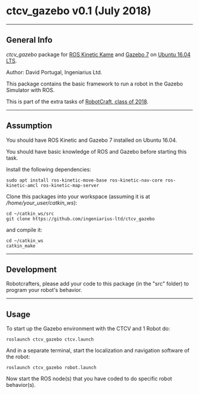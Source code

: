 # ctcv_gazebo v0.1 (July 2018)

----
## General Info

*ctcv_gazebo* package for [ROS Kinetic Kame](http://wiki.ros.org/kinetic) and [Gazebo 7](http://gazebosim.org) on [Ubuntu 16.04 LTS](ftp://ftp.dei.uc.pt/pub/linux/ubuntu/releases/16.04.4).

Author: David Portugal, Ingeniarius Ltd.

This package contains the basic framework to run a robot in the Gazebo Simulator with ROS.

This is part of the extra tasks of [RobotCraft, class of 2018](http://robotcraft.ingeniarius.pt/).

----
## Assumption

You should have ROS Kinetic and Gazebo 7 installed on Ubuntu 16.04.

You should have basic knowledge of ROS and Gazebo before starting this task.

Install the following dependencies:

```
sudo apt install ros-kinetic-move-base ros-kinetic-nav-core ros-kinetic-amcl ros-kinetic-map-server
```

Clone this packages into your workspace (assuming it is at */home/your_user/catkin_ws*):

```
cd ~/catkin_ws/src
git clone https://github.com/ingeniarius-ltd/ctcv_gazebo
```

and compile it:

```
cd ~/catkin_ws
catkin_make
```


----
## Development
Robotcrafters, please add your code to this package (in the "src" folder) to program your robot's behavior.

----
## Usage

To start up the Gazebo environment with the CTCV and 1 Robot do:

```
roslaunch ctcv_gazebo ctcv.launch
```

And in a separate terminal, start the localization and navigation software of the robot:

```
roslaunch ctcv_gazebo robot.launch
```

Now start the ROS node(s) that you have coded to do specific robot behavior(s).